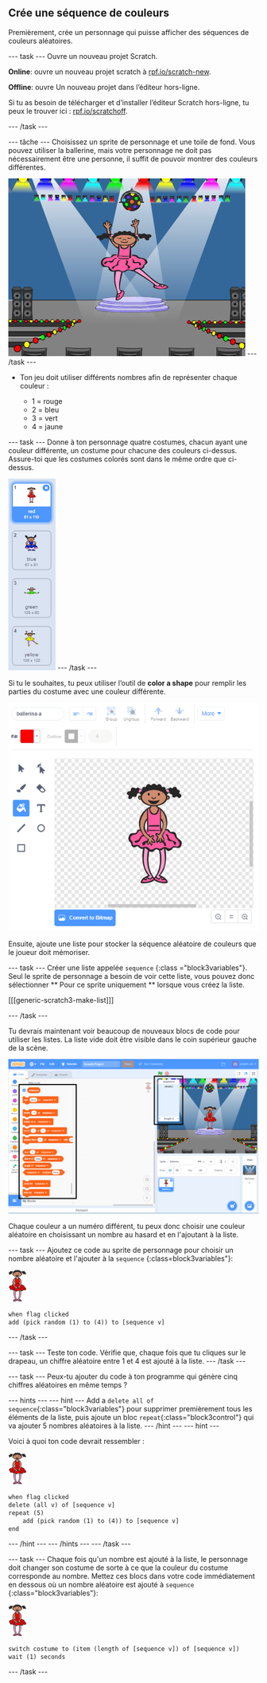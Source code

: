 ## Crée une séquence de couleurs

Premièrement, crée un personnage qui puisse afficher des séquences de couleurs aléatoires.

\--- task \--- Ouvre un nouveau projet Scratch.

**Online**: ouvre un nouveau projet scratch à [rpf.io/scratch-new](https://rpf.io/scratchon).

**Offline**: ouvre Un nouveau projet dans l’éditeur hors-ligne.

Si tu as besoin de télécharger et d’installer l’éditeur Scratch hors-ligne, tu peux le trouver ici : [rpf.io/scratchoff](https://rpf.io/scratchoff).

\--- /task \---

\--- tâche \--- Choisissez un sprite de personnage et une toile de fond. Vous pouvez utiliser la ballerine, mais votre personnage ne doit pas nécessairement être une personne, il suffit de pouvoir montrer des couleurs différentes.

![screenshot](images/colour-sprite.png) \--- /task \---

+ Ton jeu doit utiliser différents nombres afin de représenter chaque couleur :
    
    + 1 = rouge
    + 2 = bleu
    + 3 = vert
    + 4 = jaune

\--- task \--- Donne à ton personnage quatre costumes, chacun ayant une couleur différente, un costume pour chacune des couleurs ci-dessus. Assure-toi que les costumes colorés sont dans le même ordre que ci-dessus.

![screenshot](images/colour-costume.png) \--- /task \---

Si tu le souhaites, tu peux utiliser l’outil de **color a shape** pour remplir les parties du costume avec une couleur différente.

![color-a-shape](images/color-a-shape.png)

Ensuite, ajoute une liste pour stocker la séquence aléatoire de couleurs que le joueur doit mémoriser.

\--- task \--- Créer une liste appelée `sequence` {:class ="block3variables"}. Seul le sprite de personnage a besoin de voir cette liste, vous pouvez donc sélectionner ** Pour ce sprite uniquement ** lorsque vous créez la liste.

[[[generic-scratch3-make-list]]]

\--- /task \---

Tu devrais maintenant voir beaucoup de nouveaux blocs de code pour utiliser les listes. La liste vide doit être visible dans le coin supérieur gauche de la scène.

![screenshot](images/colour-list-blocks-annotated.png)

Chaque couleur a un numéro différent, tu peux donc choisir une couleur aléatoire en choisissant un nombre au hasard et en l'ajoutant à la liste.

\--- task \--- Ajoutez ce code au sprite de personnage pour choisir un nombre aléatoire et l'ajouter à la `sequence` {:class=block3variables"}:

![ballerina](images/ballerina.png)

```blocks3
when flag clicked
add (pick random (1) to (4)) to [sequence v]
```

\--- /task \---

\--- task \--- Teste ton code. Vérifie que, chaque fois que tu cliques sur le drapeau, un chiffre aléatoire entre 1 et 4 est ajouté à la liste. \--- /task \---

\--- task \--- Peux-tu ajouter du code à ton programme qui génère cinq chiffres aléatoires en même temps ?

\--- hints \--- \--- hint \--- Add a `delete all of sequence`{:class="block3variables"} pour supprimer premièrement tous les éléments de la liste, puis ajoute un bloc `repeat`{:class="block3control"} qui va ajouter 5 nombres aléatoires à la liste. \--- /hint \--- \--- hint \---

Voici à quoi ton code devrait ressembler :

![ballerina](images/ballerina.png)

```blocks3
when flag clicked
delete (all v) of [sequence v]
repeat (5)
    add (pick random (1) to (4)) to [sequence v]
end
```

\--- /hint \--- \--- /hints \--- \--- /task \---

\--- task \--- Chaque fois qu'un nombre est ajouté à la liste, le personnage doit changer son costume de sorte à ce que la couleur du costume corresponde au nombre. Mettez ces blocs dans votre code immédiatement en dessous où un nombre aléatoire est ajouté à `sequence` {:class="block3variables"}:

![ballerina](images/ballerina.png)

```blocks3
switch costume to (item (length of [sequence v]) of [sequence v])
wait (1) seconds
```

\--- /task \---